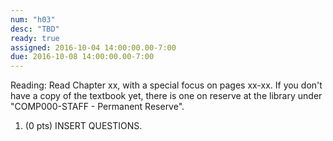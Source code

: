 ```yaml
---
num: "h03"
desc: "TBD"
ready: true
assigned: 2016-10-04 14:00:00.00-7:00
due: 2016-10-08 14:00:00.00-7:00
---
```

Reading: Read Chapter xx, with a special focus on pages xx-xx.    If you don't have a copy of the textbook yet, there is one on reserve at the library under "COMP000-STAFF - Permanent Reserve".

1.	(0 pts) INSERT QUESTIONS.
	<div style="margin-bottom:4em"></div>
